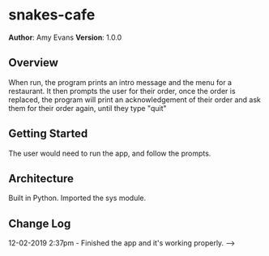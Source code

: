 # snakes-cafe

**Author**: Amy Evans
**Version**: 1.0.0 

## Overview
When run, the program prints an intro message and the menu for a restaurant.  It then prompts the user for their order, once the order is replaced, the program will print an acknowledgement of their order and ask them for their order again, until they type "quit"


## Getting Started
The user would need to run the app, and follow the prompts.

## Architecture
Built in Python.  Imported the sys module. 


## Change Log
12-02-2019 2:37pm - Finished the app and it's working properly.
-->
